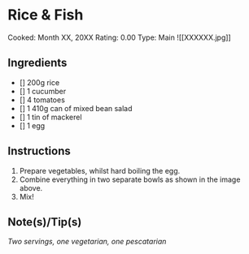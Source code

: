 # Rice & Fish
Cooked: Month XX, 20XX
Rating: 0.00
Type: Main
![[XXXXXX.jpg]]
## Ingredients
 - [] 200g rice
 - [] 1 cucumber
 - [] 4 tomatoes
 - [] 1 410g can of mixed bean salad
 - [] 1 tin of mackerel
 - [] 1 egg
## Instructions
 1. Prepare vegetables, whilst hard boiling the egg.
 2. Combine everything in two separate bowls as shown in the image above.
 3. Mix!
## Note(s)/Tip(s)
*Two servings, one vegetarian, one pescatarian*